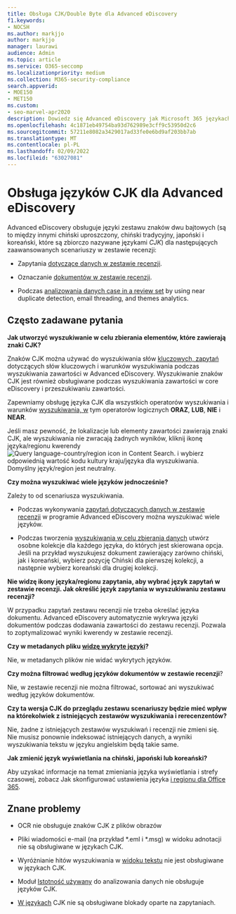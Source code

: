 ```yaml
---
title: Obsługa CJK/Double Byte dla Advanced eDiscovery
f1.keywords:
- NOCSH
ms.author: markjjo
author: markjjo
manager: laurawi
audience: Admin
ms.topic: article
ms.service: O365-seccomp
ms.localizationpriority: medium
ms.collection: M365-security-compliance
search.appverid:
- MOE150
- MET150
ms.custom:
- seo-marvel-apr2020
description: Dowiedz się Advanced eDiscovery jak Microsoft 365 językach chińskich, japońskich i koreańskich (CJK) z zestawem znaków dwu bajtowych.
ms.openlocfilehash: 4c1871eb49754ba93d762989e3cff9c53950d2c6
ms.sourcegitcommit: 57211e8082a3429017ad33fe0e6bd9af203bb7ab
ms.translationtype: MT
ms.contentlocale: pl-PL
ms.lasthandoff: 02/09/2022
ms.locfileid: "63027081"
---
```

# <a name="cjk-language-support-for-advanced-ediscovery"></a>Obsługa języków CJK dla Advanced eDiscovery

Advanced eDiscovery obsługuje języki zestawu znaków dwu bajtowych (są to między innymi chiński uproszczony, chiński tradycyjny, japoński i koreański, które są zbiorczo nazywane językami *CJK*) dla następujących zaawansowanych scenariuszy w zestawie recenzji:

- Zapytania [dotyczące danych w zestawie recenzji](review-set-search.md).

- Oznaczanie [dokumentów w zestawie recenzji](tagging-documents.md).

- Podczas [analizowania danych case in a review set](analyzing-data-in-review-set.md) by using near duplicate detection, email threading, and themes analytics.

## <a name="frequently-asked-questions"></a>Często zadawane pytania

**Jak utworzyć wyszukiwanie w celu zbierania elementów, które zawierają znaki CJK?**

Znaków CJK można używać do wyszukiwania słów [kluczowych, zapytań](building-search-queries.md#keyword-searches) dotyczących słów kluczowych i warunków wyszukiwania podczas wyszukiwania zawartości w Advanced eDiscovery. [](keyword-queries-and-search-conditions.md) Wyszukiwanie znaków CJK jest również obsługiwane podczas wyszukiwania zawartości w core eDiscovery i przeszukiwaniu zawartości.

Zapewniamy obsługę języka CJK dla [](keyword-queries-and-search-conditions.md#search-operators) wszystkich operatorów wyszukiwania i warunków [wyszukiwania, w](keyword-queries-and-search-conditions.md#search-conditions) tym operatorów logicznych **ORAZ**, **LUB**, **NIE** i **NEAR**.

Jeśli masz pewność, że lokalizacje lub elementy zawartości zawierają znaki CJK, ale wyszukiwania nie zwracają żadnych wyników, kliknij ikonę języka/regionu kwerendy ![Query language-country/region icon in Content Search.](../media/8d4b60c8-e1f1-40f9-88ae-ee2a7eca0886.png) i wybierz odpowiednią wartość kodu kultury kraju/języka dla wyszukiwania. Domyślny język/region jest neutralny.

**Czy można wyszukiwać wiele języków jednocześnie?**

Zależy to od scenariusza wyszukiwania.

- Podczas wykonywania [zapytań dotyczących danych w zestawie recenzji](review-set-search.md) w programie Advanced eDiscovery można wyszukiwać wiele języków.

- Podczas tworzenia [wyszukiwania w celu zbierania danych](create-draft-collection.md) utwórz osobne kolekcje dla każdego języka, do których jest skierowana opcja. Jeśli na przykład wyszukujesz dokument zawierający zarówno chiński, jak i koreański, wybierz pozycję Chiński dla pierwszej kolekcji, a następnie wybierz koreański dla drugiej kolekcji.

**Nie widzę ikony języka/regionu zapytania, aby wybrać język zapytań w zestawie recenzji. Jak określić język zapytania w wyszukiwaniu zestawu recenzji?**

W przypadku zapytań zestawu recenzji nie trzeba określać języka dokumentu. Advanced eDiscovery automatycznie wykrywa języki dokumentów podczas dodawania zawartości do zestawu recenzji. Pozwala to zoptymalizować wyniki kwerendy w zestawie recenzji.

**Czy w metadanych pliku [widzę wykryte języki](view-documents-in-review-set.md#file-metadata)?**

Nie, w metadanych plików nie widać wykrytych języków.

**Czy można filtrować według języków dokumentów w zestawie recenzji**?

Nie, w zestawie recenzji nie można filtrować, sortować ani wyszukiwać według języków dokumentów.

**Czy ta wersja CJK do przeglądu zestawu scenariuszy będzie mieć wpływ na którekolwiek z istniejących zestawów wyszukiwania i rerecenzentów?**

Nie, żadne z istniejących zestawów wyszukiwań i recenzji nie zmieni się. Nie musisz ponownie indeksować istniejących danych, a wyniki wyszukiwania tekstu w języku angielskim będą takie same.

**Jak zmienić język wyświetlania na chiński, japoński lub koreański?**

Aby uzyskać informacje na temat zmieniania języka wyświetlania i strefy czasowej, zobacz Jak skonfigurować ustawienia języka [i regionu dla Office 365](/office365/troubleshoot/access-management/set-language-and-region).

## <a name="known-issues"></a>Znane problemy

- OCR nie obsługuje znaków CJK z plików obrazów

- Pliki wiadomości e-mail (na przykład *.eml i *.msg[](view-documents-in-review-set.md#annotate-view)) w widoku adnotacji nie są obsługiwane w językach CJK.

- Wyróżnianie hitów wyszukiwania w [widoku tekstu](view-documents-in-review-set.md#text-view) nie jest obsługiwane w językach CJK.

- Moduł [Istotność używany](using-relevance.md) do analizowania danych nie obsługuje języków CJK.

- [W językach](managing-holds.md#manage-non-custodial-holds) CJK nie są obsługiwane blokady oparte na zapytaniach.